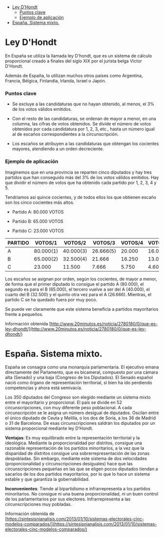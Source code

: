 

<!-- toc -->

- [Ley D'Hondt](#ley-dhondt)
    + [Puntos clave](#puntos-clave)
    + [Ejemplo de aplicación](#ejemplo-de-aplicación)
- [España. Sistema mixto.](#españa-sistema-mixto)

<!-- tocstop -->

# Ley D'Hondt #

En España se utiliza la llamada ley D'hondt, que es un sistema de cálculo proporcional creado a finales del siglo XIX por el jurista belga Victor D'Hondt. 

Además de España, lo utilizan muchos otros países como Argentina, Francia, Bélgica, Finlandia, Irlanda, Israel o Japón.

### Puntos clave ###

* Se excluye a las candidaturas que no hayan obtenido, al menos, el 3% de los votos válidos emitidos.

* Con el resto de las candidaturas, se ordenan de mayor a menor, en una columna, las cifras de votos obtenidos. Se divide el número de votos obtenidos por cada candidatura por 1, 2, 3, etc., hasta un número igual al de escaños correspondientes a la circunscripción.

* Los escaños se atribuyen a las candidaturas que obtengan los cocientes mayores, atendiendo a un orden decreciente.


### Ejemplo de aplicación ###
Imaginemos que en una provincia se reparten cinco diputados y hay tres partidos que han conseguido más del 3% de los votos válidos emitidos. Hay que dividir el número de votos que ha obtenido cada partido por 1, 2, 3, 4 y 5. 

Tendríamos así quince cocientes, y de todos ellos los que obtienen escaño son los cinco cocientes más altos. 

* Partido A: 80.000 VOTOS 

* Partido B: 65.000 VOTOS 

* Partido C: 23.000 VOTOS 

| PARTIDO | VOTOS/1   | VOTOS/2   | VOTOS/3   | VOTOS/4 | VOTOS/5 |
| --------| --------  | -------   | -------   | ------- | ------- |
| A       | 80.000(1) | 40.000(3) | 26.666(5) | 20.000  | 16.000  |
| B       | 65.000(2) | 32.500(4) | 21.666    | 16.250  | 13.000  |
| C       | 23.000    | 11.500    |  7.666    |  5.750  |  4.600  |

Los escaños se asignan por orden, según los cocientes, de mayor a menor, de forma que el 
primer diputado lo consigue el partido A (80.000), el segundo es para el B (65.000), 
el tercero vuelve a ser del A (40.000), el cuarto del B (32.500) y el quinto otra vez 
para el A (26.666). Mientras, el partido C se ha quedado fuera por muy poco.

Se puede ver claramente que este sistema beneficia a partidos mayoritarios frente a pequeños.

Información obtenida [http://www.20minutos.es/noticia/2780180/0/que-es-ley-dhondt/](http://www.20minutos.es/noticia/2780180/0/que-es-ley-dhondt/)

# España. Sistema mixto. #

España se consagra como una monarquía parlamentaria. El ejecutivo emana directamente del Parlamento, que es bicameral, compuesto por 
una cámara alta (Senado) y una baja (Congreso de los Diputados). El Senado español nació como órgano de representación territorial, 
si bien ha ido perdiendo competencias y ahora está semivacía.

Los 350 diputados del Congreso son elegido mediante un sistema mixto entre el mayoritario y proporcional. El país se divide en 52 
circunscripciones, con muy diferente peso poblacional. A cada circunscripción se le asigna un número desigual de diputados. Oscilan 
entre el único diputado de Ceuta y Melilla, o los dos de Soria, a los 36 de Madrid o 31 de Barcelona. De esas circunscripciones 
saldrán los diputados por un sistema proporcional mediante ley D’Hondt.

__Ventajas__: Es muy equilibrado entre la representación territorial y la ideológica. Mediante la proporcionalidad por distritos, 
consigue una razonable representación de los partidos minoritarios, a la vez que la disparidad de distritos consigue una 
sobrerrepresentación de las zonas despobladas. Sin embargo, mediante este sistema de dos velocidades (proporcionalidad y 
circunscripciones desiguales) hace que las circunscripciones pequeñas en las que se eligen pocos diputados tiendan a sacarlos de los 
dos partidos mayoritarios, por lo que lo hace un sistema estable y que garantiza la gobernabilidad.

__Inconvenientes__: Tiende al bipartidismo e infrarrepresenta a los partidos minoritarios. No consigue ni una buena 
proporcionalidad, ni un buen control de los parlamentarios por sus electores. Infrarrepresenta a las 
circunscripciones muy pobladas.

Información obtenida de [https://sintesisnianalisis.com/2013/01/10/sistemas-electorales-cinc-modelos-comparados/](https://sintesisnianalisis.com/2013/01/10/sistemas-electorales-cinc-modelos-comparados/)


